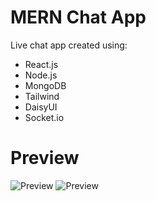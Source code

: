 ﻿# MERN Chat App

Live chat app created using:
- React.js
- Node.js
- MongoDB
- Tailwind
- DaisyUI
- Socket.io

# Preview
![Preview](https://i.ibb.co/gFNjpZC/preview1.jpg)
![Preview](https://i.ibb.co/JCsmgXg/preview2.jpg)
